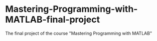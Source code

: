# Mastering-Programming-with-MATLAB-final-project
The final project of the course "Mastering Programming with MATLAB"
